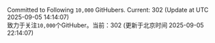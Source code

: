 Committed to Following `10,000` GitHubers. Current: <!-- FOLLOWING_COUNT -->302<!-- FOLLOWING_COUNT --> (Update at UTC <!-- LAST_UPDATED -->2025-09-05 14:14:07<!-- LAST_UPDATED -->)<br>
致力于关注`10,000`个GitHuber。当前：<!-- FOLLOWING_COUNT -->302<!-- FOLLOWING_COUNT --> (更新于北京时间 <!-- LAST_UPDATED_CST -->2025-09-05 22:14:07<!-- LAST_UPDATED_CST -->)
